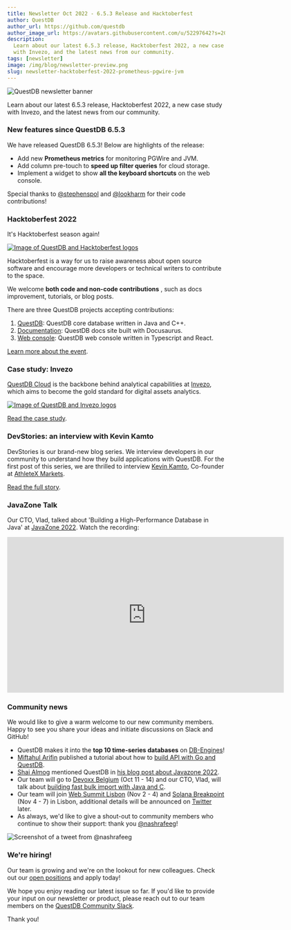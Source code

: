 ```yaml
---
title: Newsletter Oct 2022 - 6.5.3 Release and Hacktoberfest
author: QuestDB
author_url: https://github.com/questdb
author_image_url: https://avatars.githubusercontent.com/u/52297642?s=200&v=4
description:
  Learn about our latest 6.5.3 release, Hacktoberfest 2022, a new case study
  with Invezo, and the latest news from our community.
tags: [newsletter]
image: /img/blog/newsletter-preview.png
slug: newsletter-hacktoberfest-2022-prometheus-pgwire-jvm
---
```


![QuestDB newsletter banner](/img/blog/newsletter.png)

Learn about our latest 6.5.3 release, Hacktoberfest 2022, a new case study with
Invezo, and the latest news from our community.

### New features since QuestDB 6.5.3

We have released QuestDB 6.5.3! Below are highlights of the release:

- Add new **Prometheus metrics** for monitoring PGWire and JVM.
- Add column pre-touch to **speed up filter queries** for cloud storage.
- Implement a widget to show **all the keyboard shortcuts** on the web console.

Special thanks to [@stephenspol](https://github.com/stephenspol) and
[@lookharm](https://github.com/lookharm) for their code contributions!

### Hacktoberfest 2022

It's Hacktoberfest season again!

[![Image of QuestDB and Hacktoberfest logos](/img/blog/2022-10-06/hacktoberfest.png)](/blog/2022/09/30/hacktoberfest-questdb/)

Hacktoberfest is a way for us to raise awareness about open source software and
encourage more developers or technical writers to contribute to the space.

We welcome **both code and non-code contributions** , such as docs improvement,
tutorials, or blog posts.

There are three QuestDB projects accepting contributions:

1. [QuestDB](https://github.com/questdb/questdb): QuestDB core database written
   in Java and C++.
2. [Documentation](https://github.com/questdb/questdb.io): QuestDB docs site
   built with Docusaurus.
3. [Web console](https://github.com/questdb/ui/tree/main/packages/web-console):
   QuestDB web console written in Typescript and React.

[Learn more about the event](/blog/2022/09/30/hacktoberfest-questdb/).

### Case study: Invezo

[QuestDB Cloud](/cloud/) is the backbone behind analytical capabilities at
[Invezo](https://www.invezo.com/), which aims to become the gold standard for
digital assets analytics.

[![Image of QuestDB and Invezo logos](/img/blog/2022-10-06/questdb-and-invezo.png)](/case-study/invezo/)

[Read the case study](/case-study/invezo/).

### DevStories: an interview with Kevin Kamto

DevStories is our brand-new blog series. We interview developers in our
community to understand how they build applications with QuestDB. For the first
post of this series, we are thrilled to interview
[Kevin Kamto](https://www.linkedin.com/in/kevin-kamto/), Co-founder at
[AthleteX Markets](https://www.athletex.io/).

[Read the full story](/blog/2022/10/03/athletex-interview/).

### JavaZone Talk

Our CTO, Vlad, talked about 'Building a High-Performance Database in Java' at
[JavaZone 2022](https://2022.javazone.no/#/). Watch the recording:

<iframe
  src="https://player.vimeo.com/video/747698190?h=2feffff000&color=ff9933&portrait=0"
  width="640"
  height="360"
  frameborder="0"
  allow="autoplay; fullscreen; picture-in-picture"
  allowfullscreen
></iframe>

### Community news

We would like to give a warm welcome to our new community members. Happy to see
you share your ideas and initiate discussions on Slack and GitHub!

- QuestDB makes it into the **top 10 time-series databases** on
  [DB-Engines](https://db-engines.com/en/ranking/time+series+dbms)!
- [Miftahul Arifin](https://dev.to/arifintahu) published a tutorial about how to
  [build API with Go and QuestDB](https://dev.to/arifintahu/how-to-build-api-with-go-and-questdb-19ld).
- [Shai Almog](https://hashnode.com/@codenameone) mentioned QuestDB in
  [his blog post about Javazone 2022](https://debugagent.com/great-time-at-javazone-2022).
- Our team will go to [Devoxx Belgium](https://devoxx.be/) (Oct 11 - 14) and our
  CTO, Vlad, will talk about
  [building fast bulk import with Java and C](https://devoxx.be/speaker-details/?id=39051).
- Our team will join [Web Summit Lisbon](https://websummit.com/) (Nov 2 - 4) and
  [Solana Breakpoint](https://solana.com/breakpoint) (Nov 4 - 7) in
  Lisbon, additional details will be announced on
  [Twitter](https://twitter.com/questDb) later.
- As always, we'd like to give a shout-out to community members who continue to
  show their support: thank you
  [@nashrafeeg](https://twitter.com/nashrafeeg/status/1568765241487687681)!

![Screenshot of a tweet from @nashrafeeg](/img/blog/2022-10-06/tweet.png)

### We're hiring!

Our team is growing and we're on the lookout for new colleagues. Check out our
[open positions](/careers/) and apply today!

We hope you enjoy reading our latest issue so far. If you'd like to provide your
input on our newsletter or product, please reach out to our team members on the
[QuestDB Community Slack]({@slackUrl@}).

Thank you!
